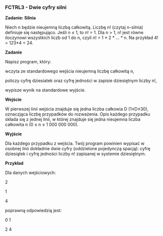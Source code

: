 ### FCTRL3 - Dwie cyfry silni

**Zadanie: Silnia**

Niech n będzie nieujemną liczbą całkowitą. Liczbę n! (czytaj n-silnia) definiuje się następująco. Jeśli n ≤ 1, to n! = 1. Dla n > 1, n! jest równe iloczynowi wszystkich liczb od 1 do n, czyli n! = 1 * 2 * ... * n. Na przykład 4! = 1*2*3*4 = 24.

**Zadanie**

Napisz program, który:

wczyta ze standardowego wejścia nieujemną liczbę całkowitą n,

policzy cyfrę dziesiatek oraz cyfrę jedności w zapisie dziesiętnym liczby n!,

wypisze wynik na standardowe wyjście.

**Wejście**

W pierwszej linii wejścia znajduje się jedna liczba całkowia D (1≤D≤30), oznaczjąca liczbę przypadków do rozważenia. Opis każdego przypadku składa się z jednej linii, w której znajduje się jedna nieujemna liczba całkowita n (0 ≤ n ≤ 1 000 000 000).

**Wyjście**

Dla każdego przypadku z wejścia. Twój program powinien wypisać w osobnej linii dokładnie dwie cyfry (oddzielone pojedynczą spacją): cyfrę dziesiątek i cyfrę jedności liczby n! zapisanej w systemie dziesiętnym.

**Przykład**

Dla danych wejściowych:

2

1

4

poprawną odpowiedzią jest:

0 1

2 4
